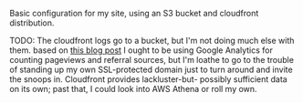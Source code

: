 Basic configuration for my site, using an S3 bucket and cloudfront distribution.

TODO: The cloudfront logs go to a bucket, but I'm not doing much else
with them. based on [this blog post](https://www.quicksprout.com/website-analytics-quickstart-guide/)
I ought to be using Google Analytics for counting pageviews and referral sources,
but I'm loathe to go to the trouble of standing up my own SSL-protected domain
just to turn around and invite the snoops in. Cloudfront provides lackluster-but-
possibly sufficient data on its own; past that, I could look into AWS Athena or roll
my own.
